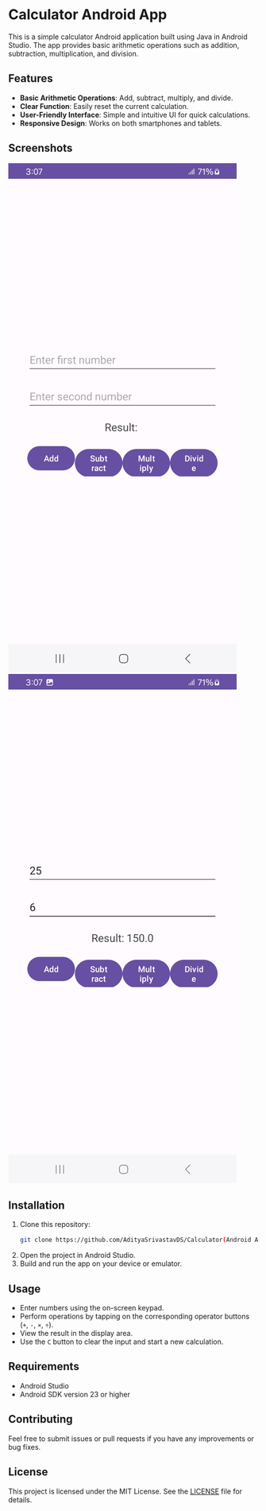 # Calculator Android App

This is a simple calculator Android application built using Java in Android Studio. The app provides basic arithmetic operations such as addition, subtraction, multiplication, and division.

## Features

- **Basic Arithmetic Operations**: Add, subtract, multiply, and divide.
- **Clear Function**: Easily reset the current calculation.
- **User-Friendly Interface**: Simple and intuitive UI for quick calculations.
- **Responsive Design**: Works on both smartphones and tablets.

## Screenshots

![Project Banner](view/view1.jpg)        ![Project Banner](view/view2.jpg)

## Installation

1. Clone this repository:
    ```bash
    git clone https://github.com/AdityaSrivastavDS/Calculator(Android App)
    ```
2. Open the project in Android Studio.
3. Build and run the app on your device or emulator.

## Usage

- Enter numbers using the on-screen keypad.
- Perform operations by tapping on the corresponding operator buttons (`+`, `-`, `×`, `÷`).
- View the result in the display area.
- Use the `C` button to clear the input and start a new calculation.

## Requirements

- Android Studio
- Android SDK version 23 or higher

## Contributing

Feel free to submit issues or pull requests if you have any improvements or bug fixes.

## License

This project is licensed under the MIT License. See the [LICENSE](LICENSE) file for details.
